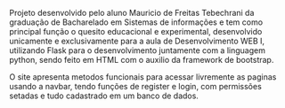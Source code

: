 Projeto desenvolvido pelo aluno Mauricio de Freitas Tebechrani da graduação de Bacharelado em Sistemas de informações e tem como principal função o quesito educacional e experimental, desenvolvido unicamente e exclusivamente para a aula de Desenvolvimento WEB I, utilizando Flask para o desenvolvimento juntamente com a linguagem python, sendo feito em HTML com o auxilio da framework de bootstrap.


O site apresenta metodos funcionais para acessar livremente as paginas usando a navbar, tendo funções de register e login, com permissões setadas e tudo cadastrado em um banco de dados.

